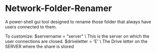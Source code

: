 # Network-Folder-Renamer
A power-shell gui tool designed to rename those folder that always have users connected to them. 

To customize: 
$servername = "server"   \\ This is the server on which the user connections are closed. 
$driveletter = 'E'       \\ The Drive letter on the SERVER where the share is stored
